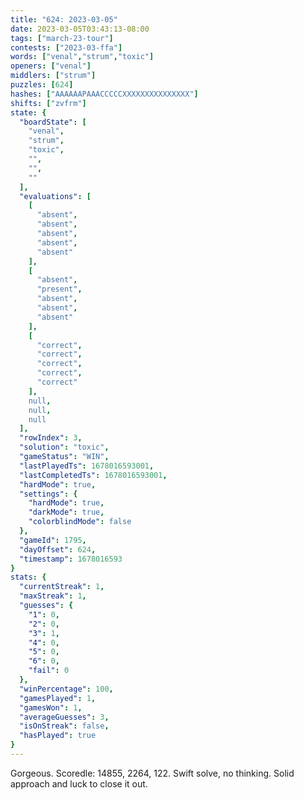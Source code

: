 ```yaml
---
title: "624: 2023-03-05"
date: 2023-03-05T03:43:13-08:00
tags: ["march-23-tour"]
contests: ["2023-03-ffa"]
words: ["venal","strum","toxic"]
openers: ["venal"]
middlers: ["strum"]
puzzles: [624]
hashes: ["AAAAAAPAAACCCCCXXXXXXXXXXXXXXX"]
shifts: ["zvfrm"]
state: {
  "boardState": [
    "venal",
    "strum",
    "toxic",
    "",
    "",
    ""
  ],
  "evaluations": [
    [
      "absent",
      "absent",
      "absent",
      "absent",
      "absent"
    ],
    [
      "absent",
      "present",
      "absent",
      "absent",
      "absent"
    ],
    [
      "correct",
      "correct",
      "correct",
      "correct",
      "correct"
    ],
    null,
    null,
    null
  ],
  "rowIndex": 3,
  "solution": "toxic",
  "gameStatus": "WIN",
  "lastPlayedTs": 1678016593001,
  "lastCompletedTs": 1678016593001,
  "hardMode": true,
  "settings": {
    "hardMode": true,
    "darkMode": true,
    "colorblindMode": false
  },
  "gameId": 1795,
  "dayOffset": 624,
  "timestamp": 1678016593
}
stats: {
  "currentStreak": 1,
  "maxStreak": 1,
  "guesses": {
    "1": 0,
    "2": 0,
    "3": 1,
    "4": 0,
    "5": 0,
    "6": 0,
    "fail": 0
  },
  "winPercentage": 100,
  "gamesPlayed": 1,
  "gamesWon": 1,
  "averageGuesses": 3,
  "isOnStreak": false,
  "hasPlayed": true
}
---
```

<!-- more -->
Gorgeous. Scoredle: 14855, 2264, 122. Swift solve, no thinking. Solid approach and luck to close it out.
